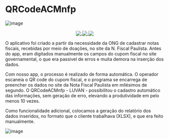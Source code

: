 # QRCodeACMnfp

![image](https://user-images.githubusercontent.com/39005073/215300912-8b77f13e-8e44-47c4-a452-917d5da3bcd9.png)

<p align="center">
 <a href="https://dotnet.microsoft.com/en-us/languages/csharp">
  <img align="center" src="https://img.shields.io/badge/Development%20witch-Csharp-blueviolet">
 </a>
  <a href="https://github.com/alucardand2017/QRCodeACMnfp/blob/master/LICENCE.txt">
    <img align="center" src="https://img.shields.io/badge/License-MIT-brightgreen">
  </a>
 <a href="https://github.com/alucardand2017/QRCodeACMnfp/blob/master/LICENCE.txt">
    <img align="center" src="https://img.shields.io/badge/Release-V%201.0.0-red">
  </a>
</p>


O aplicativo foi criado a partir da necessidade da ONG de cadastrar notas fiscais, recebidas por meio de doações, no site da N. Fiscal Paulista. Antes do app, eram digitados manualmente os campos do cupom fiscal no site governamental, o que era passivel de erros e muita demora na inserção dos dados. 

Com nosso app, o processo é realizado de forma automática. O operador escaneia o QR code do cupom fiscal, e o programa se encarrega de preencher os dados no site da Nota Fiscal Paulista em mílésimos de segundo. O QRCodeACMnfp - LUVAN -  possibilitou o cadastro automático das informações, sem geração de erro, elevando a produtividade em pelo menos 10 vezes. 

Como funcionalidade adicional, colocamos a geração do relatório dos dados inseridos, no formato que o cliente trabalhava (XLSX), e que era feito manualmente.


![image](https://user-images.githubusercontent.com/39005073/215300984-40249dbc-87a5-4ed2-8b02-39b5aaa4cc92.png)
